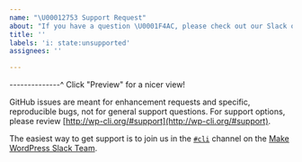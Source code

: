 ```yaml
---
name: "\U00012753 Support Request"
about: "If you have a question \U0001F4AC, please check out our Slack or StackOverflow!"
title: ''
labels: 'i: state:unsupported'
assignees: ''

---
```


--------------^ Click "Preview" for a nicer view!

GitHub issues are meant for enhancement requests and specific, reproducible bugs, not for general support questions. For support options, please review [http://wp-cli.org/#support](http://wp-cli.org/#support).

The easiest way to get support is to join us in the [`#cli`](https://wordpress.slack.com/messages/C02RP4T41) channel on the [Make WordPress Slack Team](https://make.wordpress.org/chat/).
